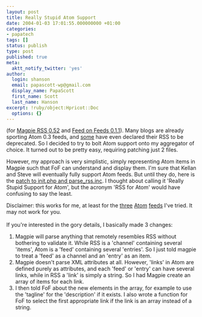 ```yaml
---
layout: post
title: Really Stupid Atom Support
date: 2004-01-03 17:01:55.000000000 +01:00
categories:
- papatech
tags: []
status: publish
type: post
published: true
meta:
  aktt_notify_twitter: 'yes'
author:
  login: shanson
  email: papascott-wp@gmail.com
  display_name: PapaScott
  first_name: Scott
  last_name: Hanson
excerpt: !ruby/object:Hpricot::Doc
  options: {}
---
```

<p>(for <a href="http://magpierss.sourceforge.net/">Magpie RSS 0.52</a> and <a href="http://minutillo.com/steve/feedonfeeds/">Feed on Feeds 0.1.1</a>).  Many blogs are already sporting Atom 0.3 feeds, and <a href="http://www.diveintomark.org/">some</a> have even declared their RSS to be deprecated. So I decided to try to bolt Atom support onto my aggregator of choice. It turned out to be pretty easy, requiring patching just 2 files. </p>
<p>However, my approach is very simplistic, simply representing Atom items in Magpie such that FoF can understand and display them. I'm sure that Kellan and Steve will eventually fully support Atom feeds. But until they do, here is the <a href="https://www.papascott.de/wordpress/wp-content/uploads/2004/01/rsas.patch.gz">patch to init.php and parse_rss.inc</a>. I thought about calling it 'Really Stupid Support for Atom', but the acronym 'RSS for Atom' would have confusing to say the least.</p>
<p>Disclaimer: this works for me, at least for the <a href="https://www.papascott.de/atom.xml">three</a> <a href="http://diveintomark.org/xml/atom.xml">Atom</a> <a href="http://www.ahawkins.org/atom.xml">feeds</a> I've tried. It may not work for you.<br />
<!--more--><br />
If you're interested in the gory details, I basically made 3 changes:</p>
<ol>
<li>Magpie will parse anything that remotely resembles RSS without bothering to validate it. While RSS is a 'channel' containing several 'items', Atom is a 'feed' containing several 'entries'. So I just told magpie to treat a 'feed' as a channel and an 'entry' as an item.</li>
<li>Magpie doesn't parse XML attributes at all. However, 'links' in Atom are defined purely as attributes, and each 'feed' or 'entry' can have several links, while in RSS a 'link' is simply a string. So I had Magpie create an array of items for each link.</li>
<li>I then told FoF about the new elements in the array, for example to use the 'tagline' for the 'description' if it exists. I also wrote a function for FoF to select the first appropriate link if the link is an array instead of a string.</li>
</ol>

